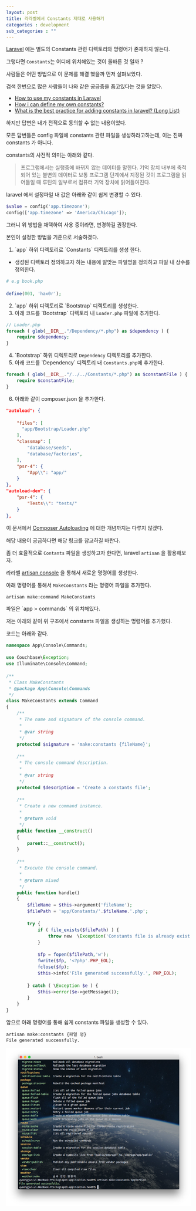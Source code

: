 ```yaml
---
layout: post
title: 라라벨에서 Constants 제대로 사용하기
categories : development
sub_categories : ""
---
```


[Laravel](https://laravel.com/) 에는 별도의 Constants 관련 디렉토리와 명령어가 존재하지 않는다.

그렇다면 `Constants`는 어디에 위치해있는 것이 올바른 것 일까 ?

  
사람들은 어떤 방법으로 이 문제를 해결 했을까 먼저 살펴보았다.

검색 한번으로 많은 사람들이 나와 같은 궁금증을 품고있다는 것을 알았다.

  

*   [How to use my constants in Laravel](https://laravel.io/forum/06-05-2014-how-to-use-my-constants-in-larvel)
*   [How i can define my own constants?](https://laracasts.com/discuss/channels/laravel/l51-how-i-can-define-my-own-constants?page=1)
*   [What is the best practice for adding constants in laravel? (Long List)](https://stackoverflow.com/questions/42155536/what-is-the-best-practice-for-adding-constants-in-laravel-long-list)

  

하지만 답변은 내가 전적으로 동의할 수 없는 내용이었다.

모든 답변들은 config 파일에 constants 관련 파일을 생성하라고하는데, 이는 진짜 constants 가 아니다.

constants의 사전적 의미는 아래와 같다.

  

> 프로그램에서는 실행중에 바뀌지 않는 데이터를 말한다. 기억 장치 내부에 축적되어 있는 불변의 데이터로 보통 프로그램 단계에서 지정된 것이 프로그램을 읽어들일 때 루틴의 일부로서 컴퓨터 기억 장치에 읽어들여진다.


laravel 에서 설정파일 내 값은 아래와 같이 쉽게 변경할 수 있다.


```php
$value = config('app.timezone');
config(['app.timezone' => 'America/Chicago']);
```
  

그러니 위 방법을 채택하여 사용 중이라면, 변경하길 권장한다.

본인이 설정한 방법을 기준으로 서술하겠다.
 
 1. \`app\` 하위 디렉토리로 \`Constants\` 디렉토리를 생성 한다.

- 생성된 디렉토리 정의하고자 하는 내용에 알맞는 파일명을 정의하고 파일 내 상수를 정의한다.

```php
# e.g book.php

define(001, 'hax0r');
```
 
 2. \`app\` 하위 디렉토리로 \`Bootstrap\` 디렉토리를 생성한다.
 3. 아래 코드를 \`Bootstrap\` 디렉토리 내 `Loader.php` 파일에 추가한다.

```php
// Loader.php
foreach ( glob(__DIR__."/Dependency/*.php") as $dependency ) {
    require $dependency;
}
```

 4. \`Bootstrap\` 하위 디렉토리로 `Dependency` 디렉토리를 추가한다.
 5. 아래 코드를 \`Dependency\` 디렉토리 내 `Constants.php`에 추가한다.

```php
foreach ( glob(__DIR__."/../../Constants/*.php") as $constantFile ) {
    require $constantFile;
}
```
 6. 아래와 같이 composer.json 을 추가한다.

```json
"autoload": {

    "files": [
      "app/Bootstrap/Loader.php"
    ],
    "classmap": [
        "database/seeds",
        "database/factories",
    ],
    "psr-4": {
        "App\\": "app/"
    }
},
"autoload-dev": {
    "psr-4": {
        "Tests\\": "tests/"
    }
},
```
  

이 문서에서 [Composer Autoloading](https://getcomposer.org/doc/01-basic-usage.md#autoloading) 에 대한 개념까지는 다루지 않겠다.

해당 내용이 궁금하다면 해당 링크를 참고하길 바란다.

좀 더 효율적으로 `Contants` 파일을 생성하고자 한다면, laravel `artisan` 을 활용해보자.

라라벨 [artisan console](https://laravel.com/docs/5.5/artisan) 을 통해서 새로운 명령어를 생성한다.

아래 명령어를 통해서 `MakeConstants` 라는 명령어 파일을 추가한다.

  
```
artisan make:command MakeConstants
```
  

파일은 \`app > commands\` 의 위치해있다.

저는 아래와 같이 위 구조에서 constants 파일을 생성하는 명령어를 추가했다.

코드는 아래와 같다.

  
```php
namespace App\Console\Commands;

use Couchbase\Exception;
use Illuminate\Console\Command;

/**
 * Class MakeConstants
 * @package App\Console\Commands
 */
class MakeConstants extends Command
{
    /**
     * The name and signature of the console command.
     *
     * @var string
     */
    protected $signature = 'make:constants {fileName}';

    /**
     * The console command description.
     *
     * @var string
     */
    protected $description = 'Create a constants file';

    /**
     * Create a new command instance.
     *
     * @return void
     */
    public function __construct()
    {
        parent::__construct();
    }

    /**
     * Execute the console command.
     *
     * @return mixed
     */
    public function handle()
    {
        $fileName = $this->argument('fileName');
        $filePath = 'app/Constants/'.$fileName.'.php';

        try {
            if ( file_exists($filePath) ) {
                throw new  \Exception('Constants file is already exist.');
            }

            $fp = fopen($filePath,'w');
            fwrite($fp, '<?php'.PHP_EOL);
            fclose($fp);
            $this->info('File generated successfully.', PHP_EOL);

        } catch ( \Exception $e ) {
            $this->error($e->getMessage());
        }
    }
}
```
  

앞으로 아래 명령어를 통해 쉽게 constants 파일을 생성할 수 있다.

```
artisan make:constants {파일 명}
File generated successfully.
```  
    
![스크린샷%202018-01-12%20오후%2012.05.24](/assets/images/posts/857/스크린샷%202018-01-12%20오후%2012.05.24.png)

